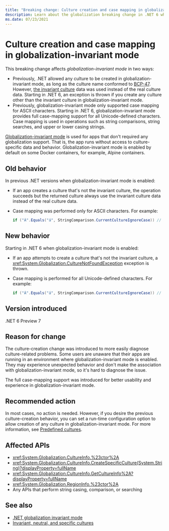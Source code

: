 ```yaml
---
title: "Breaking change: Culture creation and case mapping in globalization-invariant mode"
description: Learn about the globalization breaking change in .NET 6 where the creation of new cultures is restricted and case mapping support extends to all characters in globalization-invariant mode.
ms.date: 07/23/2021
---
```

# Culture creation and case mapping in globalization-invariant mode

This breaking change affects *globalization-invariant mode* in two ways:

- Previously, .NET allowed any culture to be created in globalization-invariant mode, as long as the culture name conformed to [BCP-47](https://tools.ietf.org/search/bcp47). However, [the invariant culture](/dotnet/api/system.globalization.cultureinfo?view=net-5.0#invariant-neutral-and-specific-cultures) data was used instead of the real culture data. Starting in .NET 6, an exception is thrown if you create any culture other than the invariant culture in globalization-invariant mode.
- Previously, globalization-invariant mode only supported case mapping for ASCII characters. Starting in .NET 6, globalization-invariant mode provides full case-mapping support for all Unicode-defined characters. Case mapping is used in operations such as string comparisons, string searches, and upper or lower casing strings.

[Globalization-invariant mode](https://github.com/dotnet/runtime/blob/main/docs/design/features/globalization-invariant-mode.md) is used for apps that don't required any globalization support. That is, the app runs without access to culture-specific data and behavior. Globalization-invariant mode is enabled by default on some Docker containers, for example, Alpine containers.

## Old behavior

In previous .NET versions when globalization-invariant mode is enabled:

- If an app creates a culture that's not the invariant culture, the operation succeeds but the returned culture always use the invariant culture data instead of the real culture data.
- Case mapping was performed only for ASCII characters. For example:

  ```csharp
  if ("Á".Equals("á", StringComparison.CurrentCultureIgnoreCase)) // Evaluates to false.
  ```

## New behavior

Starting in .NET 6 when globalization-invariant mode is enabled:

- If an app attempts to create a culture that's not the invariant culture, a <xref:System.Globalization.CultureNotFoundException> exception is thrown.
- Case mapping is performed for all Unicode-defined characters. For example:

  ```csharp
  if ("Á".Equals("á", StringComparison.CurrentCultureIgnoreCase)) // Evaluates to true.
  ```

## Version introduced

.NET 6 Preview 7

## Reason for change

The culture-creation change was introduced to more easily diagnose culture-related problems. Some users are unaware that their apps are running in an environment where globalization-invariant mode is enabled. They may experience unexpected behavior and don't make the association with globalization-invariant mode, so it's hard to diagnose the issue.

The full case-mapping support was introduced for better usability and experience in globalization-invariant mode.

## Recommended action

In most cases, no action is needed. However, if you desire the previous culture-creation behavior, you can set a run-time configuration option to allow creation of any culture in globalization-invariant mode. For more information, see [Predefined cultures](../../../run-time-config/globalization.md#predefined-cultures).

## Affected APIs

- <xref:System.Globalization.CultureInfo.%23ctor%2A>
- <xref:System.Globalization.CultureInfo.CreateSpecificCulture(System.String)?displayProperty=fullName>
- <xref:System.Globalization.CultureInfo.GetCultureInfo%2A?displayProperty=fullName>
- <xref:System.Globalization.RegionInfo.%23ctor%2A>
- Any APIs that perform string casing, comparison, or searching

## See also

- [.NET globalization invariant mode](https://github.com/dotnet/runtime/blob/main/docs/design/features/globalization-invariant-mode.md)
- [Invariant, neutral, and specific cultures](/dotnet/api/system.globalization.cultureinfo?view=net-5.0#invariant-neutral-and-specific-cultures)
